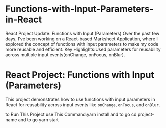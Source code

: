 # Functions-with-Input-Parameters-in-React
React Project Update: Functions with Input (Parameters) Over the past few days, I’ve been working on a React-based Marksheet Application, where I explored the concept of functions with input parameters to make my code more reusable and efficient. Key Highlights:Used parameters for reusability across multiple input events(onChange, onFocus, onBlur).
# React Project: Functions with Input (Parameters)

This project demonstrates how to use functions with input parameters in React for reusability across input events like `onChange`, `onFocus`, and `onBlur`.

 to Run This Project use This Command:yarn install
 and to go cd project-name
 and to go yarn start


